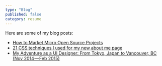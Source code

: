 ```yaml
---
type: "Blog"
published: false
category: resume
---
```


Here are some of my blog posts:

* <a href="https://medium.com/@ellekasai/how-to-market-micro-open-source-projects-703f03c71061" target="_blank">How to Market Micro Open Source Projects</a>
* <a href="https://medium.com/@ellekasai/21-css-techniques-i-used-for-my-new-about-me-page-22afdf3f019a" target="_blank">21 CSS techniques I used for my new about me page</a>
* <a href="https://medium.com/@ellekasai/my-adventure-as-a-ui-designer-from-tokyo-japan-to-vancouver-bc-twitter-roundup-5a0e56f2f5e1" target="_blank">My Adventure as a UI Designer: From Tokyo, Japan to Vancouver, BC (Nov 2014 — Feb 2015)</a>